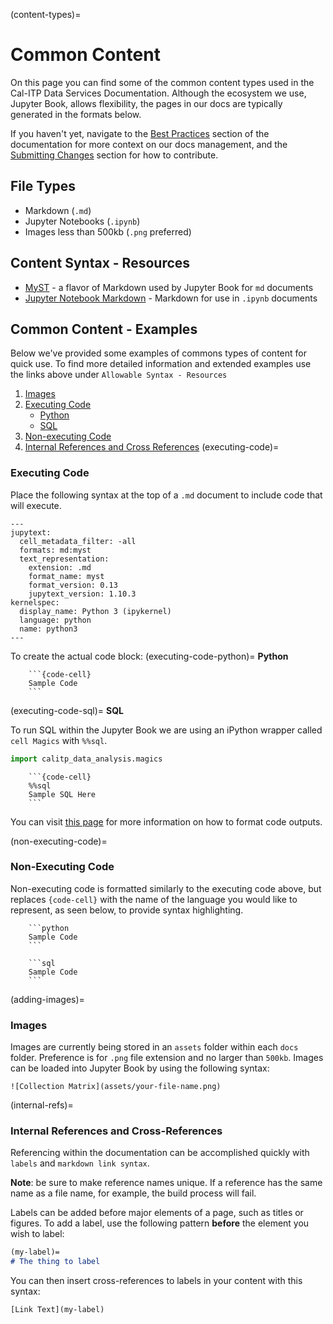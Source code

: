 (content-types)=

# Common Content

On this page you can find some of the common content types used in the Cal-ITP Data Services Documentation. Although the ecosystem we use, Jupyter Book, allows flexibility, the pages in our docs are typically generated in the formats below.

If you haven't yet, navigate to the [Best Practices](bp-reference) section of the documentation for more context on our docs management, and the [Submitting Changes](submitting-changes) section for how to contribute.

## File Types

- Markdown (`.md`)
- Jupyter Notebooks (`.ipynb`)
- Images less than 500kb (`.png` preferred)

## Content Syntax - Resources

- [MyST](https://jupyterbook.org/reference/cheatsheet.html) - a flavor of Markdown used by Jupyter Book for `md` documents
- [Jupyter Notebook Markdown](https://jupyterbook.org/file-types/notebooks.html) - Markdown for use in `.ipynb` documents

## Common Content - Examples

Below we've provided some examples of commons types of content for quick use. To find more detailed information and extended examples use the links above under `Allowable Syntax - Resources`

1. [Images](adding-images)
2. [Executing Code](executing-code)
   - [Python](executing-code-python)
   - [SQL](executing-code-sql)
3. [Non-executing Code](non-executing-code)
4. [Internal References and Cross References](internal-refs)
   (executing-code)=

### Executing Code

Place the following syntax at the top of a `.md` document to include code that will execute.

```
---
jupytext:
  cell_metadata_filter: -all
  formats: md:myst
  text_representation:
    extension: .md
    format_name: myst
    format_version: 0.13
    jupytext_version: 1.10.3
kernelspec:
  display_name: Python 3 (ipykernel)
  language: python
  name: python3
---
```

To create the actual code block:
(executing-code-python)=
**Python**

````
    ```{code-cell}
    Sample Code
    ```
````

(executing-code-sql)=
**SQL**

To run SQL within the Jupyter Book we are using an iPython wrapper called `cell Magics` with `%%sql`.

```python
import calitp_data_analysis.magics
```

````
    ```{code-cell}
    %%sql
    Sample SQL Here
    ```
````

You can visit [this page](https://jupyterbook.org/content/code-outputs.html) for more information on how to format code outputs.

(non-executing-code)=

### Non-Executing Code

Non-executing code is formatted similarly to the executing code above, but replaces `{code-cell}` with the name of the language you would like to represent, as seen below, to provide syntax highlighting.

````
    ```python
    Sample Code
    ```
````

````
    ```sql
    Sample Code
    ```
````

(adding-images)=

### Images

Images are currently being stored in an `assets` folder within each `docs` folder. Preference is for `.png` file extension and no larger than `500kb`. Images can be loaded into Jupyter Book by using the following syntax:

```
![Collection Matrix](assets/your-file-name.png)
```

(internal-refs)=

### Internal References and Cross-References

Referencing within the documentation can be accomplished quickly with `labels` and `markdown link syntax`.

**Note**: be sure to make reference names unique. If a reference has the same name as a file name, for example, the build process will fail.

Labels can be added before major elements of a page, such as titles or figures. To add a label, use the following pattern **before** the element you wish to label:

```md
(my-label)=
# The thing to label
```

You can then insert cross-references to labels in your content with this syntax:

`[Link Text](my-label)`
